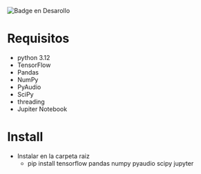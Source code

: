 ![Badge en Desarollo](https://img.shields.io/badge/STATUS-EN%20DESAROLLO-green)
# Requisitos
- python 3.12
- TensorFlow 
- Pandas
- NumPy
- PyAudio
- SciPy
- threading
- Jupiter Notebook 
# Install
+ Instalar en la carpeta raiz 
    - pip install tensorflow pandas numpy pyaudio scipy jupyter